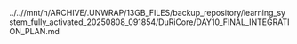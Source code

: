 ../..//mnt/h/ARCHIVE/.UNWRAP/13GB_FILES/backup_repository/learning_system_fully_activated_20250808_091854/DuRiCore/DAY10_FINAL_INTEGRATION_PLAN.md